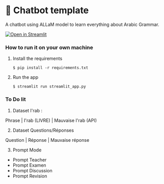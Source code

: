 # 💬 Chatbot template

A chatbot using ALLaM model to learn everything about Arabic Grammar.

[![Open in Streamlit](https://static.streamlit.io/badges/streamlit_badge_black_white.svg)](https://chatbot-template.streamlit.app/)

### How to run it on your own machine

1. Install the requirements

   ```
   $ pip install -r requirements.txt
   ```

2. Run the app

   ```
   $ streamlit run streamlit_app.py
   ```

### To Do lit

1. Dataset I'rab :

Phrase | I'rab (LIVRE) | Mauvaise I'rab (API)

2. Dataset Questions/Réponses

Question | Réponse | Mauvaise réponse

3. Prompt Mode

- Prompt Teacher
- Prompt Examen
- Prompt Discussion
- Prompt Revision
